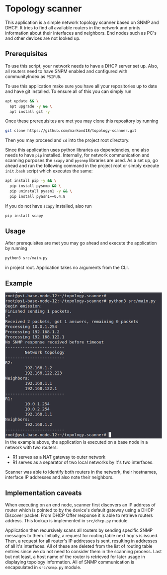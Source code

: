 # Topology scanner

This application is a simple network topology scanner based on SNMP and DHCP. It tries to find all available routers in the network and prints information about their interfaces and neighbors. End nodes such as PC's and other devices are not looked up.

## Prerequisites
To use this script, your network needs to have a DHCP server set up. Also, all routers need to have SNPM enabled and configured with communityIndex as `PSIPUB`.

To use this application make sure you have all your repositories up to date and have git installed. To ensure all of this you can simply run

```bash
apt update && \
  apt upgrade -y && \
  apt install git -y
```

Once these prerequisites are met you may clone this repository by running
```bash
git clone https://github.com/markovd18/topology-scanner.git
```
Then you may proceed and `cd` into the project root directory.

Since this application uses python libraries as dependencies, one also needs to have `pip` installed. Internally, for network communication and scanning purposes the `scapy` and `pysnmp` libraries are used. As a set up, go ahead and run the following command in the project root or simply execute `init.bash` script which executes the same:

```bash
apt install pip -y && \
  pip install pysnmp && \
  pip uninstall pyasn1 -y && \
  pip install pyasn1==0.4.8
```
If you do not have `scapy` installed, also run
```bash
pip install scapy
```

## Usage
After prerequisites are met you may go ahead and execute the application by running 
```bash
python3 src/main.py
```
in project root. Application takes no arguments from the CLI.

## Example
![Example of Topology scanner execution output](doc/example.png)
In the example above, the application is executed on a base node in a network with two routers:
- R1 serves as a NAT gateway to outer network
- R1 serves as a separator of two local networks by it's two interfaces.
  
Scanner was able to identify both routers in the network, their hostnames, interface IP addresses and also note their neighbors.

## Implementation caveats
When executing on an end node, scanner first discovers an IP address of router which is pointed to by the device's default gateway using a DHCP Discover packet. From DHCP Offer response it is able to retrieve routers address. This lookup is implemented in `src/dhcp.py` module.

Application then recursively scans all routers by sending specific SNMP messages to them. Initially, a request for routing table next hop's is issued. Then, a request for all router's IP addresses is sent, resulting in addresses of all it's interfaces. All of these are deleted from the list of routing table entries since we do not need to consider them in the scanning process. Last but not least, a host name of the router is retrieved for later usage in displaying topology information. All of SNMP communication is encapsulated in `src/snmp.py` module.